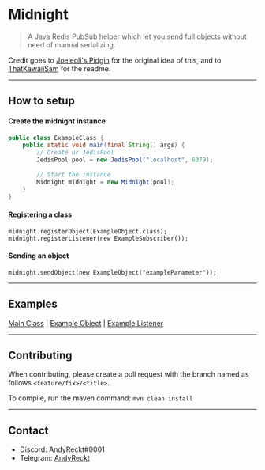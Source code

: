 # Midnight
> A Java Redis PubSub helper which let you send full objects without need of manual serializing.

Credit goes to [Joeleoli's Pidgin](https://github.com/joeleoli/pidgin) for the original idea of this, and to [ThatKawaiiSam](https://github.com/thatkawaiisam/) for the readme.

---

## How to setup


#### Create the midnight instance
```java
public class ExampleClass {
    public static void main(final String[] args) {
        // Create ur JedisPool
        JedisPool pool = new JedisPool("localhost", 6379);
        
        // Start the instance
        Midnight midnight = new Midnight(pool);
    }
}

```
#### Registering a class

```
midnight.registerObject(ExampleObject.class);
midnight.registerListener(new ExampleSubscriber());
```

#### Sending an object

```
midnight.sendObject(new ExampleObject("exampleParameter"));
```

---

## Examples

[Main Class](https://github.com/AndyReckt/Midnight/blob/main/src/main/java/me/andyreckt/midnight/example/Run.java)
| [Example Object](https://github.com/AndyReckt/Midnight/blob/main/src/main/java/me/andyreckt/midnight/example/ExampleObject.java)
| [Example Listener](https://github.com/AndyReckt/Midnight/blob/main/src/main/java/me/andyreckt/midnight/example/ExampleSubscriber.java)

---

## Contributing
When contributing, please create a pull request with the branch named as follows ``<feature/fix>/<title>``.

To compile, run the maven command: ``mvn clean install``

---

## Contact

- Discord: AndyReckt#0001
- Telegram: [AndyReckt](https://t.me/andyreckt)
